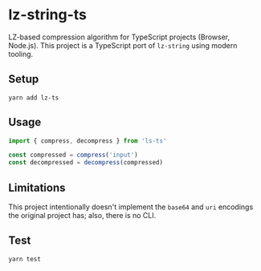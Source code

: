 # lz-string-ts

LZ-based compression algorithm for TypeScript projects (Browser, Node.js).
This project is a TypeScript port of `lz-string` using modern tooling.

## Setup

    yarn add lz-ts

## Usage

```ts
import { compress, decompress } from 'ls-ts'

const compressed = compress('input')
const decompressed = decompress(compressed)
```

## Limitations

This project intentionally doesn't implement the `base64` and `uri` encodings
the original project has; also, there is no CLI.

## Test

    yarn test
